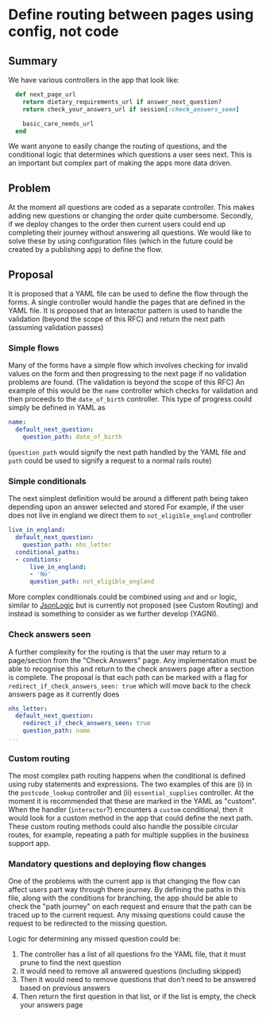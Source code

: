 # Define routing between pages using config, not code 

## Summary

We have various controllers in the app that look like:

```ruby
  def next_page_url
    return dietary_requirements_url if answer_next_question?
    return check_your_answers_url if session[:check_answers_seen]

    basic_care_needs_url
  end
```

We want anyone to easily change the routing of questions, and the conditional logic that determines which questions a user sees next.
This is an important but complex part of making the apps more data driven.

## Problem

At the moment all questions are coded as a separate controller. This makes adding new questions or changing the order quite cumbersome.
Secondly, if we deploy changes to the order then current users could end up completing their journey without answering all questions.
We would like to solve these by using configuration files (which in the future could be created by a publishing app) to define the flow.  

## Proposal

It is proposed that a YAML file can be used to define the flow through the forms. A single controller would handle the pages that are defined in the YAML file.
It is proposed that an Interactor pattern is used to handle the validation (beyond the scope of this RFC) and return the next path (assuming validation passes) 

### Simple flows
Many of the forms have a simple flow which involves checking for invalid values on the form and then progressing to the next page if no validation problems are found.
(The validation is beyond the scope of this RFC) 
An example of this would be the `name` controller which checks for validation and then proceeds to the `date_of_birth` controller. This type of progress could simply be defined in YAML as
```yaml
name:
  default_next_question: 
    question_path: date_of_birth
``` 

(`question_path` would signify the next path handled by the YAML file and `path` could be used to signify a request to a normal rails route)

### Simple conditionals
The next simplest definition would be around a different path being taken depending upon an answer selected and stored
For example, if the user does not live in england we direct them to `not_eligible_england` controller 
```yaml
live_in_england:
  default_next_question: 
    question_path: nhs_letter
  conditional_paths:
  - conditions:
      live_in_england:
      - 'No'
      question_path: not_eligible_england
```

More complex conditionals could be combined using `and` and `or` logic, similar to [JsonLogic](http://jsonlogic.com/) but is currently
not proposed (see Custom Routing) and instead is something to consider as we further develop (YAGNI).

### Check answers seen
A further complexity for the routing is that the user may return to a page/section from the "Check Answers" page. 
Any implementation must be able to recognise this and return to the check answers page after a section is complete.
The proposal is that each path can be marked with a flag for `redirect_if_check_answers_seen: true` which will move back to the check answers page as it currently does
```yaml
nhs_letter:
  default_next_question:
    redirect_if_check_answers_seen: true
    question_path: name
...
```

### Custom routing
The most complex path routing happens when the conditional is defined using ruby statements and expressions.
The two examples of this are (i) in the `postcode_lookup` controller and (ii) `essential_supplies` controller.
At the moment it is recommended that these are marked in the YAML as "custom". When the handler (`interactor`?) encounters a `custom`
conditional, then it would look for a custom method in the app that could define the next path. 
These custom routing methods could also handle the possible circular routes, for example, repeating a path for multiple supplies in the
business support app.

### Mandatory questions and deploying flow changes
One of the problems with the current app is that changing the flow can affect users part way through there journey.
By defining the paths in this file, along with the conditions for branching, the app should be able to check the "path journey" on each
request and ensure that the path can be traced up to the current request. Any missing questions could cause the request to be redirected to the missing question.

Logic for determining any missed question could be:
1. The controller has a list of all questions fro the YAML file, that it must prune to find the next question
2. It would need to remove all answered questions (including skipped)
3. Then it would need to remove questions that don’t need to be answered based on previous answers
4. Then return the first question in that list, or if the list is empty, the check your answers page
